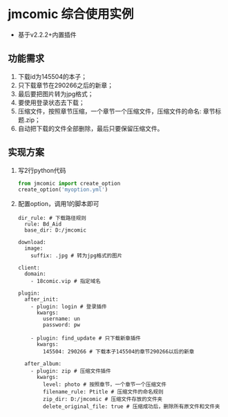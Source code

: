 # jmcomic 综合使用实例

* 基于v2.2.2+内置插件

## 功能需求

1. 下载id为145504的本子；
2. 只下载章节在290266之后的新章；
3. 最后要把图片转为jpg格式；
4. 要使用登录状态去下载；
5. 压缩文件，按照章节压缩，一个章节一个压缩文件，压缩文件的命名: 章节标题.zip；
6. 自动把下载的文件全部删除，最后只要保留压缩文件。

## 实现方案

1. 写2行python代码
    ```python
    from jmcomic import create_option
    create_option('myoption.yml')
    ```

2. 配置option，调用1的脚本即可

    ```YML
    dir_rule: # 下载路径规则
      rule: Bd_Aid
      base_dir: D:/jmcomic
    
    download:
      image:
        suffix: .jpg # 转为jpg格式的图片
    
    client:
      domain:
        - 18comic.vip # 指定域名
    
    plugin:
      after_init:
        - plugin: login # 登录插件
          kwargs:
            username: un
            password: pw
    
        - plugin: find_update # 只下载新章插件
          kwargs:
            145504: 290266 # 下载本子145504的章节290266以后的新章
    
      after_album:
        - plugin: zip # 压缩文件插件
          kwargs:
            level: photo # 按照章节，一个章节一个压缩文件
            filename_rule: Ptitle # 压缩文件的命名规则
            zip_dir: D:/jmcomic # 压缩文件存放的文件夹
            delete_original_file: true # 压缩成功后，删除所有原文件和文件夹
    ```